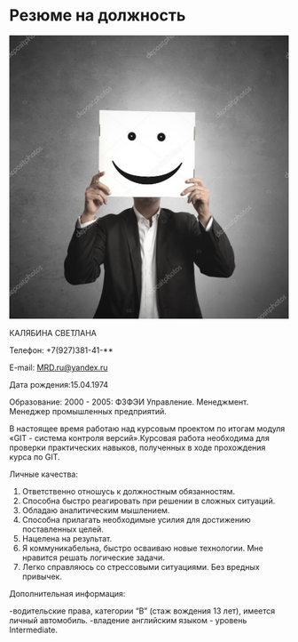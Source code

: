 # Резюме на должность

![foto](img/foto.img.jpg)

КАЛЯБИНА СВЕТЛАНА

Телефон:  +7(927)381-41-**

E-mail: MRD.ru@yandex.ru

Дата рождения:15.04.1974

Образование:
2000 - 2005: ФЗФЭИ  Управление. Менеджмент. Менеджер промышленных предприятий.

В настоящее время работаю над курсовым проектом  по итогам модуля
«GIT - система контроля версий».Курсовая работа необходима для проверки практических навыков, полученных в ходе прохождения курса по GIT.

Личные качества:

1. Ответственно отношусь к должностным обязанностям.
2. Способна быстро реагировать при решении в сложных ситуаций.
3. Обладаю аналитическим мышлением.
4. Способна прилагать необходимые усилия для достижению поставленных целей.
5. Нацелена на результат.
6. Я коммуникабельна,  быстро осваиваю новые технологии. Мне нравится решать   логические задачи.
7. Легко справляюсь со стрессовыми ситуациями. Без вредных привычек.

Дополнительная информация:

-водительские права, категории “В” (стаж вождения 13 лет), имеется личный автомобиль.
-владение английским языком - уровень Intermediate.
